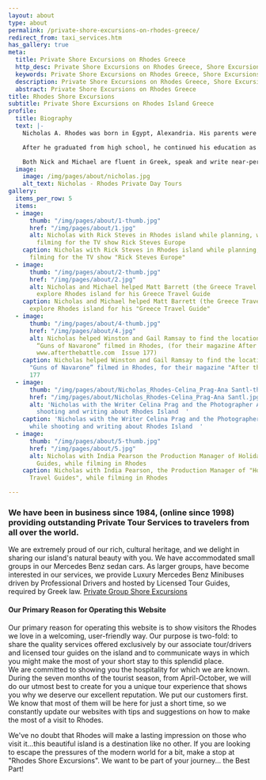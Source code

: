 ```yaml
---
layout: about
type: about
permalink: /private-shore-excursions-on-rhodes-greece/
redirect_from: taxi_services.htm
has_gallery: true
meta:
  title: Private Shore Excursions on Rhodes Greece
  http_desc: Private Shore Excursions on Rhodes Greece, Shore Excursions on Rhodes Island Greece
  keywords: Private Shore Excursions on Rhodes Greece, Shore Excursions on Rhodes Island Greece
  description: Private Shore Excursions on Rhodes Greece, Shore Excursions on Rhodes Island Greece
  abstract: Private Shore Excursions on Rhodes Greece 
title: Rhodes Shore Excursions
subtitle: Private Shore Excursions on Rhodes Island Greece
profile:
  title: Biography
  text: |-
    Nicholas A. Rhodes was born in Egypt, Alexandria. His parents were Greek, from the big "Greek Community of Alexandria".

    After he graduated from high school, he continued his education as a programming and systems designer while his brother Michael was finishing at the Tourism College in Cairo. After graduating, both brothers moved to Athens for few years and eventually settled on the beautiful island of Rhodes where they became involved with the ever-growing tourism industry. Nick found enough time to marry and produce two adorable children - one son and one daughter. Nick and Michael now run a professional and successful private tours business.

    Both Nick and Michael are fluent in Greek, speak and write near-perfect English and Arabic, speak comprehensible Spanish, German, and Italian, and can even manage a bit of French---enough for basic conversation.
  image:
    image: /img/pages/about/nicholas.jpg
    alt_text: Nicholas - Rhodes Private Day Tours
gallery:
  items_per_row: 5
  items:
  - image:
      thumb: "/img/pages/about/1-thumb.jpg"
      href: "/img/pages/about/1.jpg"
      alt: Nicholas with Rick Steves in Rhodes island while planning, writing and
        filming for the TV show Rick Steves Europe
    caption: Nicholas with Rick Steves in Rhodes island while planning, writing and
      filming for the TV show "Rick Steves Europe"
  - image:
      thumb: "/img/pages/about/2-thumb.jpg"
      href: "/img/pages/about/2.jpg"
      alt: Nicholas and Michael helped Matt Barrett (the Greece Travel Expert) to
        explore Rhodes island for his Greece Travel Guide
    caption: Nicholas and Michael helped Matt Barrett (the Greece Travel Expert) to
      explore Rhodes island for his "Greece Travel Guide"
  - image:
      thumb: "/img/pages/about/4-thumb.jpg"
      href: "/img/pages/about/4.jpg"
      alt: Nicholas helped Winston and Gail Ramsay to find the locations where the
        “Guns of Navarone” filmed in Rhodes, (for their magazine After the Battle
        www.afterthebattle.com  Issue 177)
    caption: Nicholas helped Winston and Gail Ramsay to find the locations where the
      "Guns of Navarone” filmed in Rhodes, for their magazine "After the Battle" Issue
      177
  - image:
      thumb: "/img/pages/about/Nicholas_Rhodes-Celina_Prag-Ana Santl-thumb.jpg"
      href: "/img/pages/about/Nicholas_Rhodes-Celina_Prag-Ana Santl.jpg"
      alt: 'Nicholas with the Writer Celina Prag and the Photographer Ana Santl, while
        shooting and writing about Rhodes Island  '
    caption: 'Nicholas with the Writer Celina Prag and the Photographer Ana Santl,
      while shooting and writing about Rhodes Island  '
  - image:
      thumb: "/img/pages/about/5-thumb.jpg"
      href: "/img/pages/about/5.jpg"
      alt: Nicholas with India Pearson the Production Manager of Holiday Extras Travel
        Guides, while filming in Rhodes
    caption: Nicholas with India Pearson, the Production Manager of "Holiday Extras
      Travel Guides", while filming in Rhodes

---
```

### We have been in business since 1984, (online since 1998) providing outstanding Private Tour Services to travelers from all over the world.

We are extremely proud of our rich, cultural heritage, and we delight in sharing our island's natural beauty with you. We have accommodated small groups in our Mercedes Benz sedan cars. As larger groups, have become interested in our services, we provide Luxury Mercedes Benz Minibuses driven by Professional Drivers and hosted by Licensed Tour Guides, required by Greek law. [Private Group Shore Excursions](/groups/)

#### Our Primary Reason for Operating this Website

Our primary reason for operating this website is to show visitors the Rhodes we love in a welcoming, user-friendly way. Our purpose is two-fold: to share the quality services offered exclusively by our associate tour/drivers and licensed tour guides on the island and to communicate ways in which you might make the most of your short stay to this splendid place.\
We are committed to showing you the hospitality for which we are known. During the seven months of the tourist season, from April-October, we will do our utmost best to create for you a unique tour experience that shows you why we deserve our excellent reputation. We put our customers first. We know that most of them will be here for just a short time, so we constantly update our websites with tips and suggestions on how to make the most of a visit to Rhodes.

We've no doubt that Rhodes will make a lasting impression on those who visit it...this beautiful island is a destination like no other. If you are looking to escape the pressures of the modern world for a bit, make a stop at "Rhodes Shore Excursions". We want to be part of your journey... the Best Part!